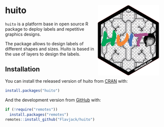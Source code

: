 
# huito <img src="man/figures/logo.png" align="right" alt="" width="200" />

<!-- badges: start -->
<!-- [![CRAN_Status_Badge](https://www.r-pkg.org/badges/version/GerminaR)](https://cran.r-project.org/package=GerminaR) -->
<!-- [![DOI](https://zenodo.org/badge/49505163.svg)](https://zenodo.org/badge/latestdoi/49505163) -->
<!-- [![R-CMD-check](https://github.com/Flavjack/GerminaR/workflows/R-CMD-check/badge.svg)](https://github.com/Flavjack/GerminaR/actions) -->
<!-- [![CRAN RStudio mirror downloads](https://cranlogs.r-pkg.org/badges/grand-total/GerminaR?color=green)](https://r-pkg.org/pkg/GerminaR) -->
<!-- badges: end -->

`huito` is a platform base in open source R package to deploy labels and
repetitive graphics designs.

The package allows to design labels of different shapes and sizes. Huito
is based in the use of layers to design the labels.

## Installation

You can install the released version of huito from
[CRAN](https://cran.r-project.org/package=huito) with:

``` r
install.packages("huito")
```

And the development version from
[GitHub](https://github.com/flavjack/huito) with:

``` r
if (!require("remotes"))
  install.packages("remotes")
remotes::install_github("Flavjack/huito")
```
